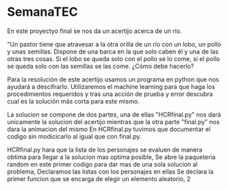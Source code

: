 # SemanaTEC
En este proyectyo final se nos da un acertijo acerca de un río.

"Un pastor tiene que atravesar a la otra orilla de un río con un lobo, 
un pollo y unas semillas. Dispone de una barca en la que solo caben él y una de las otras tres cosas. Si el lobo se queda solo con el pollo se lo come, 
si el pollo se queda solo con las semillas se las come. ¿Cómo debe hacerlo?

Para la resolución de este acertijo usamos un programa en python que nos ayudará a descifrarlo.
Utilizaremos el machine learning para que haga los procedimientos requeridos y tras una acción de 
prueba y error descubra cual es la solución más corta para este mismo.

La solucion se compone de dos partes, una de ellas "HCRfinal.py" nos darà unicamente la solucion del acertijo mientras que la otra parte "final.py" nos dara la animacion del mismo
En HCRfinal.py tuvimos que documentar el codigo sin modicicarlo al igual que con final.py.

HCRfinal.py hara que la lista de los personajes se evaluen de manera obtima para llegar a la solucion mas optima posible,
Se abre la paqueteria random en este primer codigo para dar mas de una sola solucion al problema,
Declaramos las listas con los personajes en ellas 
Se declara la primer funcion que se encarga de elegir un elemento aleatorio, 
2






